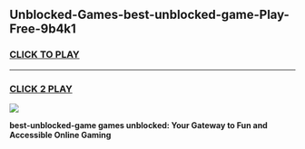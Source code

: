 
## Unblocked-Games-best-unblocked-game-Play-Free-9b4k1
<h3>
<a href="https://premium76.site?title=best-unblocked-game&ref=10A">CLICK TO PLAY</a></h3>
<hr>

<h3>
<a href="https://premium76.site?title=best-unblocked-game&ref=10A">CLICK 2 PLAY</a>
  
</h3>

<a href="https://premium76.site?title=best-unblocked-game&ref=10A"><img src="https://clearcache.store/games.png"></a>


**best-unblocked-game games unblocked: Your Gateway to Fun and Accessible Online Gaming**
